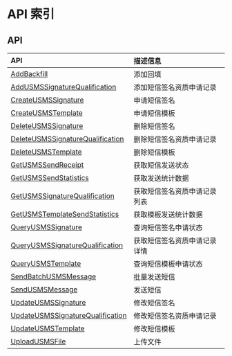# API 索引

## API

| API | 描述信息 |
|:---|:---|
|[AddBackfill](api/usms-api/add_backfill)|添加回填|
|[AddUSMSSignatureQualification](api/usms-api/add_usms_signature_qualification)|添加短信签名资质申请记录|
|[CreateUSMSSignature](api/usms-api/create_usms_signature)|申请短信签名|
|[CreateUSMSTemplate](api/usms-api/create_usms_template)|申请短信模板|
|[DeleteUSMSSignature](api/usms-api/delete_usms_signature)|删除短信签名|
|[DeleteUSMSSignatureQualification](api/usms-api/delete_usms_signature_qualification)|删除短信签名资质申请记录|
|[DeleteUSMSTemplate](api/usms-api/delete_usms_template)|删除短信模板|
|[GetUSMSSendReceipt](api/usms-api/get_usms_send_receipt)|获取短信发送状态|
|[GetUSMSSendStatistics](api/usms-api/get_usms_send_statistics)|获取发送统计数据|
|[GetUSMSSignatureQualification](api/usms-api/get_usms_signature_qualification)|获取短信签名资质申请记录列表|
|[GetUSMSTemplateSendStatistics](api/usms-api/get_usms_template_send_statistics)|获取模板发送统计数据|
|[QueryUSMSSignature](api/usms-api/query_usms_signature)|查询短信签名申请状态|
|[QueryUSMSSignatureQualification](api/usms-api/query_usms_signature_qualification)|获取短信签名资质申请记录详情|
|[QueryUSMSTemplate](api/usms-api/query_usms_template)|查询短信模板申请状态|
|[SendBatchUSMSMessage](api/usms-api/send_batch_usms_message)|批量发送短信|
|[SendUSMSMessage](api/usms-api/send_usms_message)|发送短信|
|[UpdateUSMSSignature](api/usms-api/update_usms_signature)|修改短信签名|
|[UpdateUSMSSignatureQualification](api/usms-api/update_usms_signature_qualification)|修改短信签名资质申请记录|
|[UpdateUSMSTemplate](api/usms-api/update_usms_template)|修改短信模板|
|[UploadUSMSFile](api/usms-api/upload_usms_file)|上传文件|
